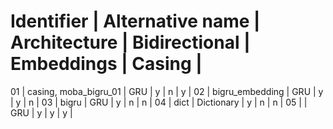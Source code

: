 Identifier  | Alternative name      | Architecture  | Bidirectional | Embeddings    | Casing |
==============================================================================================
01          | casing, moba_bigru_01 | GRU           | y             | n             | y      |
02          | bigru_embedding       | GRU           | y             | y             | n      |
03          | bigru                 | GRU           | y             | n             | n      |
04          | dict                  | Dictionary    | y             | n             | n      |
05          |                       | GRU           | y             | y             | y      |